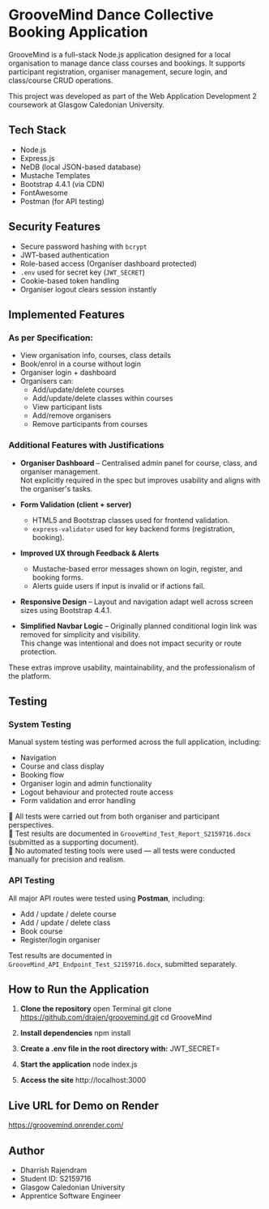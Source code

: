# GrooveMind Dance Collective Booking Application

GrooveMind is a full-stack Node.js application designed for a local organisation to manage dance class courses and bookings. It supports participant registration, organiser management, secure login, and class/course CRUD operations.

This project was developed as part of the Web Application Development 2 coursework at Glasgow Caledonian University.

## Tech Stack
- Node.js
- Express.js
- NeDB (local JSON-based database)
- Mustache Templates
- Bootstrap 4.4.1 (via CDN)
- FontAwesome
- Postman (for API testing)

## Security Features
- Secure password hashing with `bcrypt`
- JWT-based authentication
- Role-based access (Organiser dashboard protected)
- `.env` used for secret key (`JWT_SECRET`)
- Cookie-based token handling
- Organiser logout clears session instantly

## Implemented Features

### As per Specification:
- View organisation info, courses, class details
- Book/enrol in a course without login
- Organiser login + dashboard
- Organisers can:
  - Add/update/delete courses
  - Add/update/delete classes within courses
  - View participant lists
  - Add/remove organisers
  - Remove participants from courses

### Additional Features with Justifications

- **Organiser Dashboard** – Centralised admin panel for course, class, and organiser management.  
  Not explicitly required in the spec but improves usability and aligns with the organiser's tasks.

- **Form Validation (client + server)**  
  - HTML5 and Bootstrap classes used for frontend validation.  
  - `express-validator` used for key backend forms (registration, booking).

- **Improved UX through Feedback & Alerts**  
  - Mustache-based error messages shown on login, register, and booking forms.  
  - Alerts guide users if input is invalid or if actions fail.

- **Responsive Design** – Layout and navigation adapt well across screen sizes using Bootstrap 4.4.1.

- **Simplified Navbar Logic** – Originally planned conditional login link was removed for simplicity and visibility.  
  This change was intentional and does not impact security or route protection.

These extras improve usability, maintainability, and the professionalism of the platform.


## Testing

### System Testing
Manual system testing was performed across the full application, including:

- Navigation
- Course and class display
- Booking flow
- Organiser login and admin functionality
- Logout behaviour and protected route access
- Form validation and error handling

🔹 All tests were carried out from both organiser and participant perspectives.  
🔹 Test results are documented in `GrooveMind_Test_Report_S2159716.docx` (submitted as a supporting document).  
🔹 No automated testing tools were used — all tests were conducted manually for precision and realism.

### API Testing
All major API routes were tested using **Postman**, including:

- Add / update / delete course
- Add / update / delete class
- Book course
- Register/login organiser

Test results are documented in `GrooveMind_API_Endpoint_Test_S2159716.docx`, submitted separately.  

## How to Run the Application

1. **Clone the repository**
   open Terminal
   git clone https://github.com/drajen/groovemind.git
   cd GrooveMind

2. **Install dependencies**
   npm install

3. **Create a .env file in the root directory with:**
  JWT_SECRET=<yourSecretKey>

4. **Start the application**
   node index.js

5. **Access the site**
   http://localhost:3000


## Live URL for Demo on Render
https://groovemind.onrender.com/

## Author
- Dharrish Rajendram
- Student ID: S2159716
- Glasgow Caledonian University
- Apprentice Software Engineer